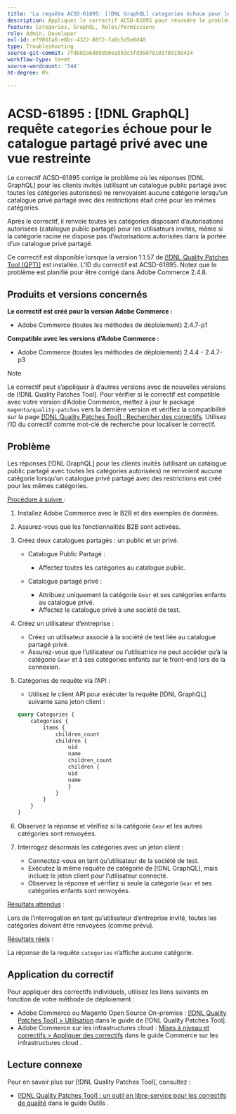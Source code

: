 ```yaml
---
title: 'La requête ACSD-61895: [!DNL GraphQL] categories échoue pour le catalogue partagé privé avec une vue restreinte'
description: Appliquez le correctif ACSD-61895 pour résoudre le problème d’Adobe Commerce où les réponses  [!DNL GraphQL]  clients invités (utilisant un catalogue public partagé avec toutes les catégories autorisées) ne renvoyaient aucune catégorie lorsqu’un catalogue privé partagé avec des restrictions était créé pour les mêmes catégories.
feature: Categories, GraphQL, Roles/Permissions
role: Admin, Developer
exl-id: ef986fa6-e8bc-4322-80f2-fa0c5d5e8d40
type: Troubleshooting
source-git-commit: 7fdb02a6d89d50ea593c5fd99d78101f89198424
workflow-type: tm+mt
source-wordcount: '544'
ht-degree: 0%

---
```


# ACSD-61895 : [!DNL GraphQL] requête `categories` échoue pour le catalogue partagé privé avec une vue restreinte

Le correctif ACSD-61895 corrige le problème où les réponses [!DNL GraphQL] pour les clients invités (utilisant un catalogue public partagé avec toutes les catégories autorisées) ne renvoyaient aucune catégorie lorsqu’un catalogue privé partagé avec des restrictions était créé pour les mêmes catégories.

Après le correctif, il renvoie toutes les catégories disposant d’autorisations autorisées (catalogue public partagé) pour les utilisateurs invités, même si la catégorie racine ne dispose pas d’autorisations autorisées dans la portée d’un catalogue privé partagé.

Ce correctif est disponible lorsque la version 1.1.57 de [[!DNL Quality Patches Tool (QPT)]](/help/tools/quality-patches-tool/quality-patches-tool-to-self-serve-quality-patches.md) est installée. L’ID du correctif est ACSD-61895. Notez que le problème est planifié pour être corrigé dans Adobe Commerce 2.4.8.

## Produits et versions concernés

**Le correctif est créé pour la version Adobe Commerce :**

* Adobe Commerce (toutes les méthodes de déploiement) 2.4.7-p1

**Compatible avec les versions d’Adobe Commerce :**

* Adobe Commerce (toutes les méthodes de déploiement) 2.4.4 - 2.4.7-p3

>[!NOTE]
>
>Le correctif peut s’appliquer à d’autres versions avec de nouvelles versions de [!DNL Quality Patches Tool]. Pour vérifier si le correctif est compatible avec votre version d’Adobe Commerce, mettez à jour le package `magento/quality-patches` vers la dernière version et vérifiez la compatibilité sur la page [[!DNL Quality Patches Tool] : Rechercher des correctifs](https://experienceleague.adobe.com/tools/commerce-quality-patches/index.html?lang=fr). Utilisez l’ID du correctif comme mot-clé de recherche pour localiser le correctif.

## Problème

Les réponses [!DNL GraphQL] pour les clients invités (utilisant un catalogue public partagé avec toutes les catégories autorisées) ne renvoient aucune catégorie lorsqu’un catalogue privé partagé avec des restrictions est créé pour les mêmes catégories.

<u>Procédure à suivre </u> :

1. Installez Adobe Commerce avec le B2B et des exemples de données.
1. Assurez-vous que les fonctionnalités B2B sont activées.
1. Créez deux catalogues partagés : un public et un privé.

   * Catalogue Public Partagé :

      * Affectez toutes les catégories au catalogue public.

   * Catalogue partagé privé :

      * Attribuez uniquement la catégorie `Gear` et ses catégories enfants au catalogue privé.
      * Affectez le catalogue privé à une société de test.

1. Créez un utilisateur d’entreprise :

   * Créez un utilisateur associé à la société de test liée au catalogue partagé privé.
   * Assurez-vous que l’utilisateur ou l’utilisatrice ne peut accéder qu’à la catégorie `Gear` et à ses catégories enfants sur le front-end lors de la connexion.

1. Catégories de requête via l’API :

   * Utilisez le client API pour exécuter la requête [!DNL GraphQL] suivante sans jeton client :

   ```graphql
   query Categories { 
       categories { 
           items { 
               children_count 
               children { 
                   uid 
                   name 
                   children_count 
                   children { 
                   uid 
                   name 
                   } 
               } 
           } 
       } 
   }
   ```

1. Observez la réponse et vérifiez si la catégorie `Gear` et les autres catégories sont renvoyées.
1. Interrogez désormais les catégories avec un jeton client :

   * Connectez-vous en tant qu’utilisateur de la société de test.
   * Exécutez la même requête de catégorie de [!DNL GraphQL], mais incluez le jeton client pour l’utilisateur connecté.
   * Observez la réponse et vérifiez si seule la catégorie `Gear` et ses catégories enfants sont renvoyées.


<u>Résultats attendus</u> :

Lors de l’interrogation en tant qu’utilisateur d’entreprise invité, toutes les catégories doivent être renvoyées (comme prévu).

<u>Résultats réels</u> :

La réponse de la requête `categories` n’affiche aucune catégorie.

## Application du correctif

Pour appliquer des correctifs individuels, utilisez les liens suivants en fonction de votre méthode de déploiement :

* Adobe Commerce ou Magento Open Source On-premise : [[!DNL Quality Patches Tool] > Utilisation](/help/tools/quality-patches-tool/usage.md) dans le guide de [!DNL Quality Patches Tool].
* Adobe Commerce sur les infrastructures cloud : [Mises à niveau et correctifs > Appliquer des correctifs](https://experienceleague.adobe.com/docs/commerce-cloud-service/user-guide/develop/upgrade/apply-patches.html?lang=fr) dans le guide Commerce sur les infrastructures cloud .


## Lecture connexe

Pour en savoir plus sur [!DNL Quality Patches Tool], consultez :

* [[!DNL Quality Patches Tool] : un outil en libre-service pour les correctifs de qualité](/help/tools/quality-patches-tool/quality-patches-tool-to-self-serve-quality-patches.md) dans le guide Outils .
